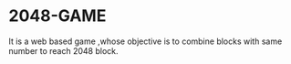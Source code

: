 # 2048-GAME

It is a web based game ,whose objective is to combine blocks with same number to reach 2048 block.
